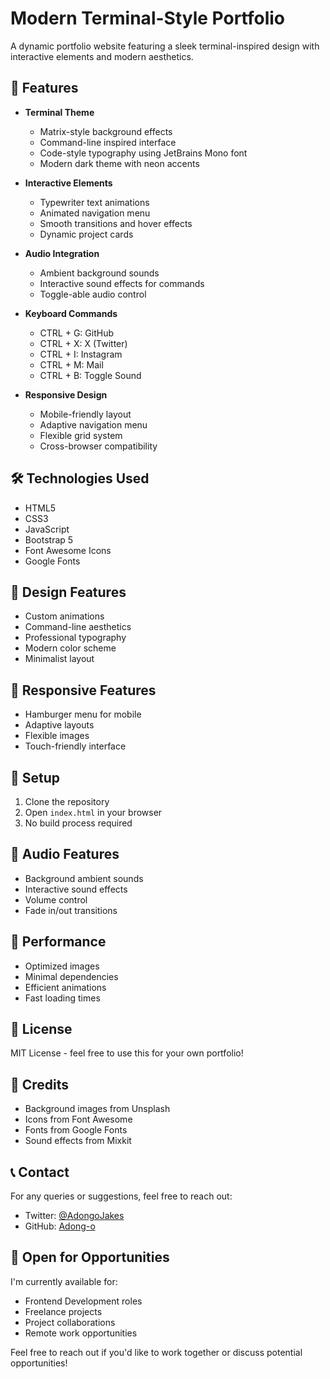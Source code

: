 # Modern Terminal-Style Portfolio

A dynamic portfolio website featuring a sleek terminal-inspired design with interactive elements and modern aesthetics.

## 🌟 Features

- **Terminal Theme**
  - Matrix-style background effects
  - Command-line inspired interface
  - Code-style typography using JetBrains Mono font
  - Modern dark theme with neon accents

- **Interactive Elements**
  - Typewriter text animations
  - Animated navigation menu
  - Smooth transitions and hover effects
  - Dynamic project cards

- **Audio Integration**
  - Ambient background sounds
  - Interactive sound effects for commands
  - Toggle-able audio control

- **Keyboard Commands**
  - CTRL + G: GitHub
  - CTRL + X: X (Twitter)
  - CTRL + I: Instagram
  - CTRL + M: Mail
  - CTRL + B: Toggle Sound

- **Responsive Design**
  - Mobile-friendly layout
  - Adaptive navigation menu
  - Flexible grid system
  - Cross-browser compatibility

## 🛠️ Technologies Used

- HTML5
- CSS3
- JavaScript
- Bootstrap 5
- Font Awesome Icons
- Google Fonts

## 🎨 Design Features

- Custom animations
- Command-line aesthetics
- Professional typography
- Modern color scheme
- Minimalist layout

## 📱 Responsive Features

- Hamburger menu for mobile
- Adaptive layouts
- Flexible images
- Touch-friendly interface

## 🔧 Setup

1. Clone the repository
2. Open `index.html` in your browser
3. No build process required

## 🎵 Audio Features

- Background ambient sounds
- Interactive sound effects
- Volume control
- Fade in/out transitions

## 🚀 Performance

- Optimized images
- Minimal dependencies
- Efficient animations
- Fast loading times

## 📄 License

MIT License - feel free to use this for your own portfolio!

## 🤝 Credits

- Background images from Unsplash
- Icons from Font Awesome
- Fonts from Google Fonts
- Sound effects from Mixkit

## 📞 Contact

For any queries or suggestions, feel free to reach out:
- Twitter: [@AdongoJakes](https://twitter.com/AdongoJakes)
- GitHub: [Adong-o](https://github.com/Adong-o)

## 💼 Open for Opportunities

I'm currently available for:
- Frontend Development roles
- Freelance projects
- Project collaborations
- Remote work opportunities

Feel free to reach out if you'd like to work together or discuss potential opportunities!


